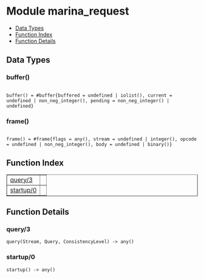 

# Module marina_request #
* [Data Types](#types)
* [Function Index](#index)
* [Function Details](#functions)



<a name="types"></a>

## Data Types ##




### <a name="type-buffer">buffer()</a> ###



<pre><code>
buffer() = #buffer{buffered = undefined | iolist(), current = undefined | non_neg_integer(), pending = non_neg_integer() | undefined}
</code></pre>





### <a name="type-frame">frame()</a> ###



<pre><code>
frame() = #frame{flags = any(), stream = undefined | integer(), opcode = undefined | non_neg_integer(), body = undefined | binary()}
</code></pre>


<a name="index"></a>

## Function Index ##


<table width="100%" border="1" cellspacing="0" cellpadding="2" summary="function index"><tr><td valign="top"><a href="#query-3">query/3</a></td><td></td></tr><tr><td valign="top"><a href="#startup-0">startup/0</a></td><td></td></tr></table>


<a name="functions"></a>

## Function Details ##

<a name="query-3"></a>

### query/3 ###

`query(Stream, Query, ConsistencyLevel) -> any()`


<a name="startup-0"></a>

### startup/0 ###

`startup() -> any()`


